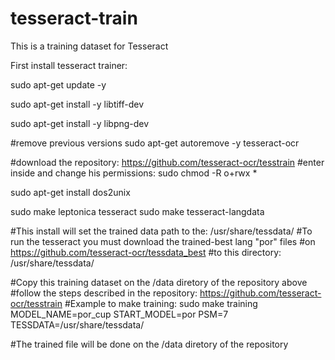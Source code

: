 # tesseract-train

This is a training dataset for Tesseract

First install tesseract trainer:

sudo apt-get update -y

sudo apt-get install -y libtiff-dev

sudo apt-get install -y libpng-dev

#remove previous versions
sudo apt-get autoremove -y tesseract-ocr

#download the repository: https://github.com/tesseract-ocr/tesstrain
#enter inside and change his permissions:
sudo chmod -R o+rwx *

sudo apt-get install dos2unix

sudo make leptonica tesseract
sudo make tesseract-langdata

#This install will set the trained data path to the: /usr/share/tessdata/
#To run the tesseract you must download the trained-best lang "por" files 
#on https://github.com/tesseract-ocr/tessdata_best
#to this directory: /usr/share/tessdata/

#Copy this training dataset on the /data diretory of the repository above
#follow the steps described in the repository: https://github.com/tesseract-ocr/tesstrain
#Example to make training:
sudo make training MODEL_NAME=por_cup START_MODEL=por PSM=7 TESSDATA=/usr/share/tessdata/

#The trained file will be done on the /data diretory of the repository

